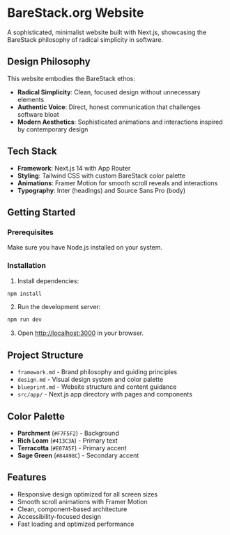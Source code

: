 # BareStack.org Website

A sophisticated, minimalist website built with Next.js, showcasing the BareStack philosophy of radical simplicity in software.

## Design Philosophy

This website embodies the BareStack ethos:
- **Radical Simplicity**: Clean, focused design without unnecessary elements
- **Authentic Voice**: Direct, honest communication that challenges software bloat
- **Modern Aesthetics**: Sophisticated animations and interactions inspired by contemporary design

## Tech Stack

- **Framework**: Next.js 14 with App Router
- **Styling**: Tailwind CSS with custom BareStack color palette
- **Animations**: Framer Motion for smooth scroll reveals and interactions
- **Typography**: Inter (headings) and Source Sans Pro (body)

## Getting Started

### Prerequisites

Make sure you have Node.js installed on your system.

### Installation

1. Install dependencies:
```bash
npm install
```

2. Run the development server:
```bash
npm run dev
```

3. Open [http://localhost:3000](http://localhost:3000) in your browser.

## Project Structure

- `framework.md` - Brand philosophy and guiding principles
- `design.md` - Visual design system and color palette
- `blueprint.md` - Website structure and content guidance
- `src/app/` - Next.js app directory with pages and components

## Color Palette

- **Parchment** (`#F7F5F2`) - Background
- **Rich Loam** (`#413C3A`) - Primary text
- **Terracotta** (`#E07A5F`) - Primary accent
- **Sage Green** (`#84A98C`) - Secondary accent

## Features

- Responsive design optimized for all screen sizes
- Smooth scroll animations with Framer Motion
- Clean, component-based architecture
- Accessibility-focused design
- Fast loading and optimized performance